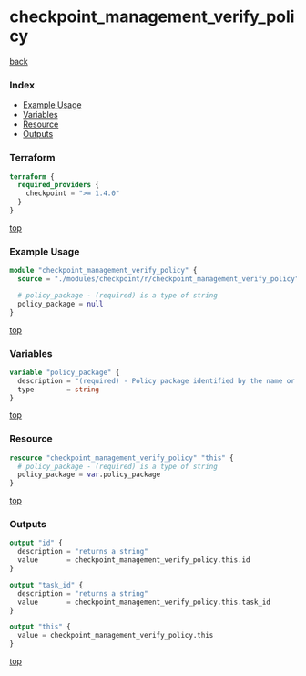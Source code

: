 # checkpoint_management_verify_policy

[back](../checkpoint.md)

### Index

- [Example Usage](#example-usage)
- [Variables](#variables)
- [Resource](#resource)
- [Outputs](#outputs)

### Terraform

```terraform
terraform {
  required_providers {
    checkpoint = ">= 1.4.0"
  }
}
```

[top](#index)

### Example Usage

```terraform
module "checkpoint_management_verify_policy" {
  source = "./modules/checkpoint/r/checkpoint_management_verify_policy"

  # policy_package - (required) is a type of string
  policy_package = null
}
```

[top](#index)

### Variables

```terraform
variable "policy_package" {
  description = "(required) - Policy package identified by the name or UID."
  type        = string
}
```

[top](#index)

### Resource

```terraform
resource "checkpoint_management_verify_policy" "this" {
  # policy_package - (required) is a type of string
  policy_package = var.policy_package
}
```

[top](#index)

### Outputs

```terraform
output "id" {
  description = "returns a string"
  value       = checkpoint_management_verify_policy.this.id
}

output "task_id" {
  description = "returns a string"
  value       = checkpoint_management_verify_policy.this.task_id
}

output "this" {
  value = checkpoint_management_verify_policy.this
}
```

[top](#index)